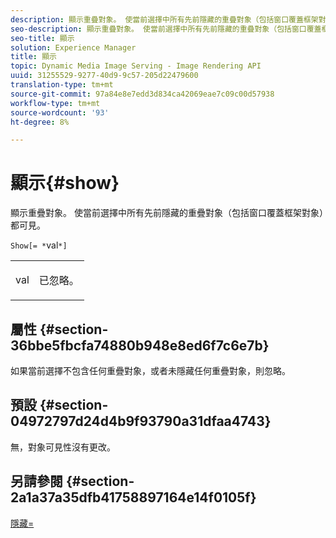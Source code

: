 ```yaml
---
description: 顯示重疊對象。 使當前選擇中所有先前隱藏的重疊對象（包括窗口覆蓋框架對象）都可見。
seo-description: 顯示重疊對象。 使當前選擇中所有先前隱藏的重疊對象（包括窗口覆蓋框架對象）都可見。
seo-title: 顯示
solution: Experience Manager
title: 顯示
topic: Dynamic Media Image Serving - Image Rendering API
uuid: 31255529-9277-40d9-9c57-205d22479600
translation-type: tm+mt
source-git-commit: 97a84e8e7edd3d834ca42069eae7c09c00d57938
workflow-type: tm+mt
source-wordcount: '93'
ht-degree: 8%

---
```



# 顯示{#show}

顯示重疊對象。 使當前選擇中所有先前隱藏的重疊對象（包括窗口覆蓋框架對象）都可見。

`Show[= *`val`*]`

<table id="simpletable_88D25B9C8E0A47EF90C8ABEBDE777183"> 
 <tr class="strow"> 
  <td class="stentry"> <p><span class="varname"> val</span> </p> </td> 
  <td class="stentry"> <p>已忽略。 </p></td> 
 </tr> 
</table>

## 屬性 {#section-36bbe5fbcfa74880b948e8ed6f7c6e7b}

如果當前選擇不包含任何重疊對象，或者未隱藏任何重疊對象，則忽略。

## 預設 {#section-04972797d24d4b9f93790a31dfaa4743}

無，對象可見性沒有更改。

## 另請參閱 {#section-2a1a37a35dfb41758897164e14f0105f}

[隱藏=](../../../../../ir-api/http-protocol/image-rendering-api-ref/c-ir-http-protocol-ref/c-ir-http-protocol-command-reference/r-ir-hide.md#reference-681b9782f90a45b18ed50292ab2c096c)
